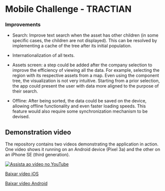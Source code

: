 # Mobile Challenge - TRACTIAN

### Improvements

- Search: Improve text search when the asset has other children (in some specific cases, the children are not displayed).
This can be resolved by implementing a cache of the tree after its initial population.

- Internationalization of all texts.

- Assets screen: a step could be added after the company selection to improve the efficiency of viewing all the data.
For example, selecting the region with its respective assets from a map. Even using the component tree, the visualization is not very intuitive. Starting from a prior selection, the app could present the user with data more aligned to the purpose of their search.

- Offline: After being sorted, the data could be saved on the device, allowing offline functionality and even faster loading speeds.
This feature would also require some synchronization mechanism to be devised.

## Demonstration video

The repository contains two videos demonstrating the application in action. One video shows it running on an Android device (Pixel 3a) and the other on an iPhone SE (third generation).

[![Assista ao vídeo no YouTube](https://img.youtube.com/vi/6WKXLpx6PEo/maxresdefault.jpg)](https://youtube.com/shorts/6WKXLpx6PEo?feature=share)

[Baixar vídeo iOS](./ios_demo.mp4)

[Baixar vídeo Android](./android_demo.webm)
